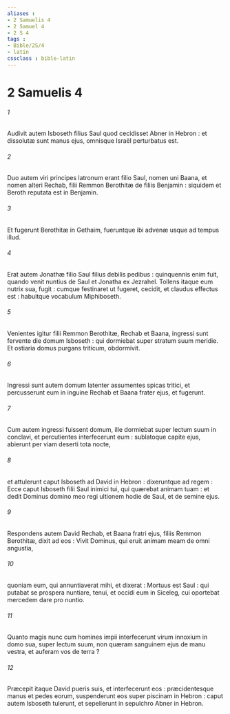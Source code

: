 ```yaml
---
aliases : 
- 2 Samuelis 4
- 2 Samuel 4
- 2 S 4
tags : 
- Bible/2S/4
- latin
cssclass : bible-latin
---
```


# 2 Samuelis 4

###### 1
Audivit autem Isboseth filius Saul quod cecidisset Abner in Hebron : et dissolutæ sunt manus ejus, omnisque Israël perturbatus est.
###### 2
Duo autem viri principes latronum erant filio Saul, nomen uni Baana, et nomen alteri Rechab, filii Remmon Berothitæ de filiis Benjamin : siquidem et Beroth reputata est in Benjamin.
###### 3
Et fugerunt Berothitæ in Gethaim, fueruntque ibi advenæ usque ad tempus illud.
###### 4
Erat autem Jonathæ filio Saul filius debilis pedibus : quinquennis enim fuit, quando venit nuntius de Saul et Jonatha ex Jezrahel. Tollens itaque eum nutrix sua, fugit : cumque festinaret ut fugeret, cecidit, et claudus effectus est : habuitque vocabulum Miphiboseth.
###### 5
Venientes igitur filii Remmon Berothitæ, Rechab et Baana, ingressi sunt fervente die domum Isboseth : qui dormiebat super stratum suum meridie. Et ostiaria domus purgans triticum, obdormivit.
###### 6
Ingressi sunt autem domum latenter assumentes spicas tritici, et percusserunt eum in inguine Rechab et Baana frater ejus, et fugerunt.
###### 7
Cum autem ingressi fuissent domum, ille dormiebat super lectum suum in conclavi, et percutientes interfecerunt eum : sublatoque capite ejus, abierunt per viam deserti tota nocte,
###### 8
et attulerunt caput Isboseth ad David in Hebron : dixeruntque ad regem : Ecce caput Isboseth filii Saul inimici tui, qui quærebat animam tuam : et dedit Dominus domino meo regi ultionem hodie de Saul, et de semine ejus.
###### 9
Respondens autem David Rechab, et Baana fratri ejus, filiis Remmon Berothitæ, dixit ad eos : Vivit Dominus, qui eruit animam meam de omni angustia,
###### 10
quoniam eum, qui annuntiaverat mihi, et dixerat : Mortuus est Saul : qui putabat se prospera nuntiare, tenui, et occidi eum in Siceleg, cui oportebat mercedem dare pro nuntio.
###### 11
Quanto magis nunc cum homines impii interfecerunt virum innoxium in domo sua, super lectum suum, non quæram sanguinem ejus de manu vestra, et auferam vos de terra ?
###### 12
Præcepit itaque David pueris suis, et interfecerunt eos : præcidentesque manus et pedes eorum, suspenderunt eos super piscinam in Hebron : caput autem Isboseth tulerunt, et sepelierunt in sepulchro Abner in Hebron.
